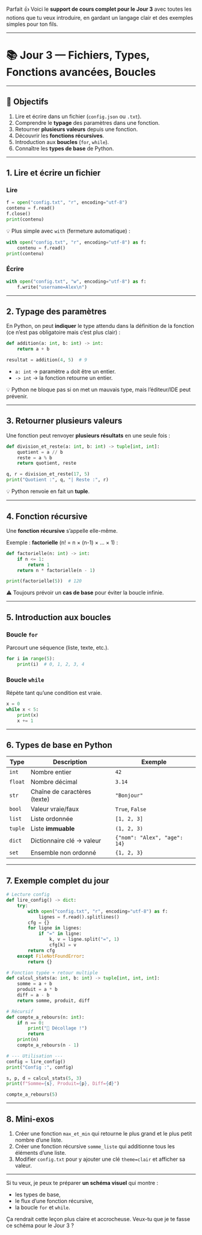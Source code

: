 Parfait 👍
Voici le **support de cours complet pour le Jour 3** avec toutes les notions que tu veux introduire, en gardant un langage clair et des exemples simples pour ton fils.

---

# 📚 Jour 3 — Fichiers, Types, Fonctions avancées, Boucles

---

## 🎯 Objectifs

1. Lire et écrire dans un fichier (`config.json` ou `.txt`).
2. Comprendre le **typage** des paramètres dans une fonction.
3. Retourner **plusieurs valeurs** depuis une fonction.
4. Découvrir les **fonctions récursives**.
5. Introduction aux **boucles** (`for`, `while`).
6. Connaître les **types de base** de Python.

---

## 1. Lire et écrire un fichier

### Lire

```python
f = open("config.txt", "r", encoding="utf-8")
contenu = f.read()
f.close()
print(contenu)
```

💡 Plus simple avec `with` (fermeture automatique) :

```python
with open("config.txt", "r", encoding="utf-8") as f:
    contenu = f.read()
print(contenu)
```

### Écrire

```python
with open("config.txt", "w", encoding="utf-8") as f:
    f.write("username=Alex\n")
```

---

## 2. Typage des paramètres

En Python, on peut **indiquer** le type attendu dans la définition de la fonction (ce n’est pas obligatoire mais c’est plus clair) :

```python
def addition(a: int, b: int) -> int:
    return a + b

resultat = addition(4, 5)  # 9
```

- `a: int` → paramètre `a` doit être un entier.
- `-> int` → la fonction retourne un entier.

💡 Python ne bloque pas si on met un mauvais type, mais l’éditeur/IDE peut prévenir.

---

## 3. Retourner plusieurs valeurs

Une fonction peut renvoyer **plusieurs résultats** en une seule fois :

```python
def division_et_reste(a: int, b: int) -> tuple[int, int]:
    quotient = a // b
    reste = a % b
    return quotient, reste

q, r = division_et_reste(17, 5)
print("Quotient :", q, "| Reste :", r)
```

💡 Python renvoie en fait un **tuple**.

---

## 4. Fonction récursive

Une **fonction récursive** s’appelle elle-même.

Exemple : **factorielle** (n! = n × (n-1) × … × 1) :

```python
def factorielle(n: int) -> int:
    if n <= 1:
        return 1
    return n * factorielle(n - 1)

print(factorielle(5))  # 120
```

⚠️ Toujours prévoir un **cas de base** pour éviter la boucle infinie.

---

## 5. Introduction aux boucles

### Boucle `for`

Parcourt une séquence (liste, texte, etc.).

```python
for i in range(5):
    print(i)  # 0, 1, 2, 3, 4
```

### Boucle `while`

Répète tant qu’une condition est vraie.

```python
x = 0
while x < 5:
    print(x)
    x += 1
```

---

## 6. Types de base en Python

| Type    | Description                  | Exemple                      |
| ------- | ---------------------------- | ---------------------------- |
| `int`   | Nombre entier                | `42`                         |
| `float` | Nombre décimal               | `3.14`                       |
| `str`   | Chaîne de caractères (texte) | `"Bonjour"`                  |
| `bool`  | Valeur vraie/faux            | `True`, `False`              |
| `list`  | Liste ordonnée               | `[1, 2, 3]`                  |
| `tuple` | Liste **immuable**           | `(1, 2, 3)`                  |
| `dict`  | Dictionnaire clé → valeur    | `{"nom": "Alex", "age": 14}` |
| `set`   | Ensemble non ordonné         | `{1, 2, 3}`                  |

---

## 7. Exemple complet du jour

```python
# Lecture config
def lire_config() -> dict:
    try:
        with open("config.txt", "r", encoding="utf-8") as f:
            lignes = f.read().splitlines()
        cfg = {}
        for ligne in lignes:
            if "=" in ligne:
                k, v = ligne.split("=", 1)
                cfg[k] = v
        return cfg
    except FileNotFoundError:
        return {}

# Fonction typée + retour multiple
def calcul_stats(a: int, b: int) -> tuple[int, int, int]:
    somme = a + b
    produit = a * b
    diff = a - b
    return somme, produit, diff

# Récursif
def compte_a_rebours(n: int):
    if n == 0:
        print("🚀 Décollage !")
        return
    print(n)
    compte_a_rebours(n - 1)

# --- Utilisation ---
config = lire_config()
print("Config :", config)

s, p, d = calcul_stats(5, 3)
print(f"Somme={s}, Produit={p}, Diff={d}")

compte_a_rebours(5)
```

---

## 8. Mini-exos

1. Créer une fonction `max_et_min` qui retourne le plus grand et le plus petit nombre d’une liste.
2. Créer une fonction récursive `somme_liste` qui additionne tous les éléments d’une liste.
3. Modifier `config.txt` pour y ajouter une clé `theme=clair` et afficher sa valeur.

---

Si tu veux, je peux te préparer **un schéma visuel** qui montre :

- les types de base,
- le flux d’une fonction récursive,
- la boucle `for` et `while`.

Ça rendrait cette leçon plus claire et accrocheuse.
Veux-tu que je te fasse ce schéma pour le Jour 3 ?
